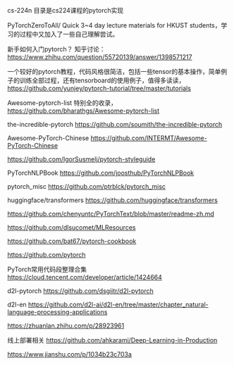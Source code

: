 cs-224n 目录是cs224课程的pytorch实现

PyTorchZeroToAll/ Quick 3~4 day lecture materials for HKUST students，学习的过程中又加入了一些自己理解尝试。

新手如何入门pytorch？ 知乎讨论：https://www.zhihu.com/question/55720139/answer/1398571217

一个较好的pytorch教程，代码风格很简洁，包括一些tensor的基本操作，简单例子的训练全部过程，还有tensorboard的使用例子，值得多读读，https://github.com/yunjey/pytorch-tutorial/tree/master/tutorials

Awesome-pytorch-list 特别全的收录，https://github.com/bharathgs/Awesome-pytorch-list

the-incredible-pytorch https://github.com/soumith/the-incredible-pytorch

Awesome-PyTorch-Chinese https://github.com/INTERMT/Awesome-PyTorch-Chinese

https://github.com/IgorSusmelj/pytorch-styleguide

PyTorchNLPBook https://github.com/joosthub/PyTorchNLPBook

pytorch_misc https://github.com/ptrblck/pytorch_misc

huggingface/transformers https://github.com/huggingface/transformers

https://github.com/chenyuntc/PyTorchText/blob/master/readme-zh.md

https://github.com/dlsucomet/MLResources

https://github.com/bat67/pytorch-cookbook

https://github.com/pytorch

PyTorch常用代码段整理合集 https://cloud.tencent.com/developer/article/1424664

d2l-pytorch https://github.com/dsgiitr/d2l-pytorch

d2l-en https://github.com/d2l-ai/d2l-en/tree/master/chapter_natural-language-processing-applications

https://zhuanlan.zhihu.com/p/28923961

线上部署相关
https://github.com/ahkarami/Deep-Learning-in-Production

https://www.jianshu.com/p/1034b23c703a
